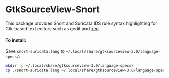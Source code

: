 # GtkSourceView-Snort
This package provides Snort and Suricata IDS rule syntax highlighting for Gtk-based text editors such as gedit and [xed](https://github.com/linuxmint/xed)

#### To install:
Save `snort-suricata.lang` to `~/.local/share/gtksourceview-3.0/language-specs/`:

```sh
mkdir -p ~/.local/share/gtksourceview-3.0/language-specs/
cp ./snort-suricata.lang ~/.local/share/gtksourceview-3.0/language-specs/
```
